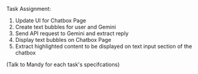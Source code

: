 Task Assignment:

1. Update UI for Chatbox Page 
2. Create text bubbles for user and Gemini
3. Send API request to Gemini and extract reply
4. Display text bubbles on Chatbox Page
5. Extract highlighted content to be displayed on text input section of the chatbox


(Talk to Mandy for each task's specifcations)